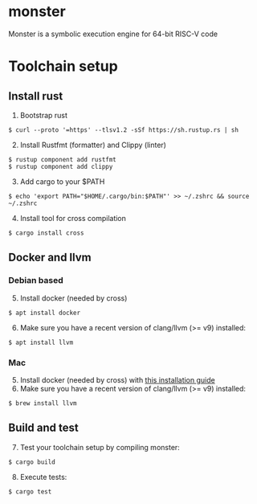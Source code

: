 # monster
Monster is a symbolic execution engine for 64-bit RISC-V code

# Toolchain setup
## Install rust
1. Bootstrap rust
```
$ curl --proto '=https' --tlsv1.2 -sSf https://sh.rustup.rs | sh
```
2. Install Rustfmt (formatter) and Clippy (linter)
```
$ rustup component add rustfmt
$ rustup component add clippy
```
3. Add cargo to your $PATH
```
$ echo 'export PATH="$HOME/.cargo/bin:$PATH"' >> ~/.zshrc && source ~/.zshrc
```
4. Install tool for cross compilation
```
$ cargo install cross
```

## Docker and llvm
### Debian based
5. Install docker (needed by cross)
```
$ apt install docker
```
6. Make sure you have a recent version of clang/llvm (>= v9) installed:
```
$ apt install llvm
```

### Mac
5. Install docker (needed by cross) with [this installation guide](https://docs.docker.com/docker-for-mac/install/)
6. Make sure you have a recent version of clang/llvm (>= v9) installed:
```
$ brew install llvm
```

## Build and test
7. Test your toolchain setup by compiling monster:
```
$ cargo build
```
8. Execute tests:
```
$ cargo test
```

